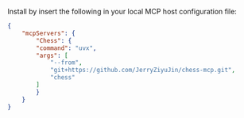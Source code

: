 Install by insert the following in your local MCP host configuration file:
```json
{  
    "mcpServers": {
        "Chess": {
        "command": "uvx",
        "args": [
            "--from",
            "git+https://github.com/JerryZiyuJin/chess-mcp.git",
            "chess"
        ]
        }
    }
}
```	  	
